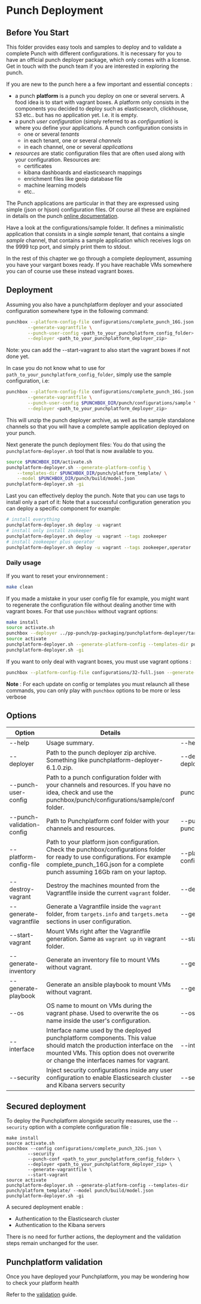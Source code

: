 # Punch Deployment

## Before You Start 

This folder provides easy tools and samples to deploy and to validate a complete Punch with different configurations. It is necessary for you 
to have an official punch deployer package, which only comes with a license. Get in touch with the punch team if you are interested in exploring the punch.

If you are new to the punch here a a few important and essential concepts :

* a punch **platform** is a punch you deploy on one or several servers. A food idea is to start with vagrant boxes. A platform only consists in the components you decided to deploy such as elasticsearch, clickhouse, S3 etc.. but has no application yet. I.e. it is empty. 
* a punch *user configuration*  (simply referred to as *configuration*) is where you define your applications. A punch configuration consists in
  - one or several *tenants*
  - in each tenant, one or several *channels*
  - in each channel, one or several *applications*
* *resources* are static configuration files that are often used along with your configuration. Resources are:
  - certificates
  - kibana dashboards and elasticsearch mappings
  - enrichment files like geoip database file
  - machine learning models
  - etc..

The Punch applications are particular in that they are expressed using simple (json or hjson) configuration files. 
Of course all these are explained in details on the punch [online documentation](https://doc.punchplatform.com).

Have a look at the configurations/sample folder. It defines a minimalistic application that consists in a single *sample* tenant, that contains a single *sample* channel, that contains a sample application which receives logs on the 9999 tcp port, and simply print them to stdout.

In the rest of this chapter we go through a complete deployment, assuming you have your vargant boxes ready. If you have reachable VMs somewhere you can of course use these instead vagrant boxes. 

## Deployment

Assuming you also have a punchplatform deployer and your associated configuration somewhere
type in the following command:

```sh
punchbox --platform-config-file configurations/complete_punch_16G.json \
        --generate-vagrantfile \
        --punch-user-config <path_to_your_punchplatform_config_folder> \
        --deployer <path_to_your_punchplatform_deployer_zip>
```

Note: you can add the --start-vagrant to also start the vagrant boxes if not done yet.

In case you do not know what to use for `path_to_your_punchplatform_config_folder`, simply use the sample configuration, i.e: 

```sh
punchbox --platform-config-file configurations/complete_punch_16G.json \
        --generate-vagrantfile \
        --punch-user-config $PUNCHBOX_DIR/punch/configurations/sample \
        --deployer <path_to_your_punchplatform_deployer_zip>
```

This will unzip the punch deployer archive, as well as the sample standalone channels so that you will have a complete
sample application deployed on your punch.

Next generate the punch deployment files: You do that using the `punchplatform-deployer.sh`
tool that is now available to you. 

```sh
source $PUNCHBOX_DIR/activate.sh
punchplatform-deployer.sh --generate-platform-config \
    --templates-dir $PUNCHBOX_DIR/punch/platform_template/ \
    --model $PUNCHBOX_DIR/punch/build/model.json
punchplatform-deployer.sh -gi
```

Last you can effectively deploy the punch. Note that you can use tags to install only
a part of it:
Note that  a successful configuration generation you can deploy a specific component for example:

```sh
# install everything 
punchplatform-deployer.sh deploy -u vagrant
# install only install zookeeper
punchplatform-deployer.sh deploy -u vagrant --tags zookeeper
# install zookeeper plus operator
punchplatform-deployer.sh deploy -u vagrant --tags zookeeper,operator
```

### Daily usage 

If you want to reset your environnement : 

```sh
make clean
```

If you made a mistake in your user config file for example, you might want to regenerate the configuration file without 
dealing another time with vagrant boxes. For that use `punchbox` without vagrant options: 

```sh
make install
source activate.sh
punchbox --deployer ../pp-punch/pp-packaging/punchplatform-deployer/target/punchplatform-deployer-6.0.0-SNAPSHOT.zip --platform-config-file configurations/32-full.json --punch-user-config ../pp-punch/pp-packaging/punchplatform-standalone/punchplatform-standalone-linux/target/tmp/punchplatform-standalone-6.0.0-SNAPSHOT/conf
source activate 
punchplatform-deployer.sh --generate-platform-config --templates-dir punch/platform_template/ --model punch/build/model.json
punchplatform-deployer.sh -gi
```

If you want to only deal with vagrant boxes, you must use vagrant options : 

```sh
punchbox --platform-config-file configurations/32-full.json --generate-vagrantfile --start-vagrant  
```

**Note** : For each update on config or templates you must relaunch all these commands, you can only play with `punchbox` options to be more or less verbose

## Options

| Option | Details | Example |
| --- | --- | --- |
| --help | Usage summary. | --help |
| --deployer | Path to the punch deployer zip archive. Something like punchplatform-deployer-6.1.0.zip. | --deployer /Downloads/punchplatform-deployer-6.0.0.zip |
| --punch-user-config | Path to a punch configuration folder with your channels and resources. If you have no idea, check and use the punchbox/punch/configurations/sample/conf folder. | punchbox/punch/configurations/sample/ |
| --punch-validation-config | Path to Punchplatform conf folder with your channels and resources. | --punch-validation-config  punchbox/punch/configurations/sample/validation |
| --platform-config-file |Path to your platform json configuration. Check the punchbox/configurations folder for ready to use configurations. For example complete_punch_16G.json for a complete punch assuming 16Gb ram on your laptop. | --platform-config-file configurations/complete_punch_32G.json |
| --destroy-vagrant | Destroy the machines mounted from the Vagrantfile inside the current `vagrant` folder. | --destroy-vagrant |
| --generate-vagrantfile | Generate a Vagrantfile inside the `vagrant` folder, from `targets.info` and `targets.meta` sections in user configuration. | --generate-vagrantfile |
| --start-vagrant | Mount VMs right after the Vagrantfile generation. Same as `vagrant up` in vagrant folder. | --start-vagrant |
| --generate-inventory | Generate an inventory file to mount VMs without vagrant. | --generate-inventory |
| --generate-playbook | Generate an ansible playbook to mount VMs without vagrant. | --generate-playbook |
| --os | OS name to mount on VMs during the vagrant phase. Used to overwrite the os name inside the user's configuration. | --os centos/7 |
| --interface | Interface name used by the deployed punchplatform components. This value should match the production interface on the mounted VMs. This option does not overwrite or change the interfaces names for vagrant. | --interface eth1 |
| --security | Inject security configurations inside any user configuration to enable Elasticsearch cluster and Kibana servers security | --security |

## Secured deployment

To deploy the Punchplatform alongside security measures, use the `--security` option with a complete configuration file :

```shell
make install
source activate.sh
punchbox --config configurations/complete_punch_32G.json \
        --security
        --punch-conf <path_to_your_punchplatform_config_folder> \
        --deployer <path_to_your_punchplatform_deployer_zip> \
        --generate-vagrantfile \
        --start-vagrant
source activate 
punchplatform-deployer.sh --generate-platform-config --templates-dir punch/platform_template/ --model punch/build/model.json
punchplatform-deployer.sh -gi
```

A secured deployment enable :

* Authentication to the Elasticsearch cluster
* Authentication to the Kibana servers

There is no need for further actions, the deployment and the validation steps remain unchanged for the user.

## Punchplatform validation  

Once you have deployed your Punchplatform, you may be wondering how to check your platform health

Refer to the [validation](./configurations/validation/README.md) guide. 
